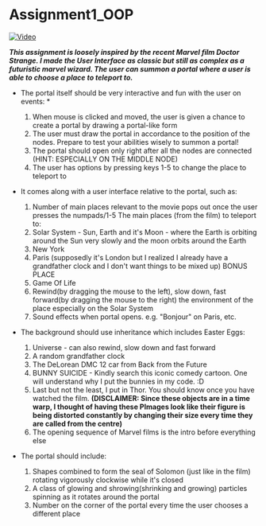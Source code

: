 # Assignment1_OOP #

[![Video](http://img.youtube.com/vi/JowSOUzXRAM/0.jpg)](https://www.youtube.com/watch?v=JowSOUzXRAM "Video")

___This assignment is loosely inspired by the recent Marvel film Doctor Strange. I made the User Interface as classic but still as complex as a futuristic marvel wizard. The user can summon a portal where a user is able to choose a place to teleport to.___ 

* The portal itself should be very interactive and fun with the user on events: *
  1. When mouse is clicked and moved, the user is given a chance to create a portal by drawing a portal-like form
  2. The user must draw the portal in accordance to the position of the nodes. Prepare to test your abilities wisely to summon a portal!
  3. The portal should open only right after all the nodes are connected (HINT: ESPECIALLY ON THE MIDDLE NODE)
  4. The user has options by pressing keys 1-5 to change the place to teleport to 

* It comes along with a user interface relative to the portal, such as: 
  1. Number of main places relevant to the movie pops out once the user presses the numpads/1-5
  The main places (from the film) to teleport to:
    1. Solar System - Sun, Earth and it's Moon - where the Earth is orbiting around the Sun very slowly and the moon orbits around the Earth 
    2. New York 
    3. Paris (supposedly it's London but I realized I already have a grandfather clock and I don't want things to be mixed up)
    BONUS PLACE
    4. Game Of Life
  2. Rewind(by dragging the mouse to the left), slow down, fast forward(by dragging the mouse to the right) the environment of the place especially on the Solar System
  3. Sound effects when portal opens. e.g. "Bonjour" on Paris, etc.

* The background should use inheritance which includes Easter Eggs:
  1. Universe - can also rewind, slow down and fast forward
  2. A random grandfather clock
  3. The DeLorean DMC 12 car from Back from the Future
  4. BUNNY SUICIDE - Kindly search this iconic comedy cartoon. One will understand why I put the bunnies in my code. :D
  5. Last but not the least, I put in Thor. You should know once you have watched the film.
  __(DISCLAIMER: Since these objects are in a time warp, I thought of having these PImages look like their figure is being distorted constantly by changing their size every time they are called from the centre)__
  6. The opening sequence of Marvel films is the intro before everything else


* The portal should include:
  1. Shapes combined to form the seal of Solomon (just like in the film) rotating vigorously clockwise while it's closed
  2. A class of glowing and shrowing(shrinking and growing) particles spinning as it rotates around the portal
  3. Number on the corner of the portal every time the user chooses a different place
